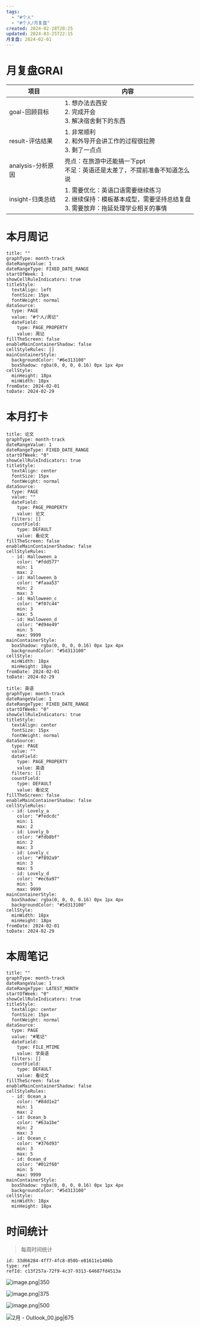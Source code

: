 ```yaml
---
tags:
  - "#个人"
  - "#个人/月复盘"
created: 2024-02-28T20:25
updated: 2024-03-25T22:15
月复盘: 2024-02-01
---
```

# 月复盘GRAI

| 项目            | 内容                                                                    |
| ------------- | --------------------------------------------------------------------- |
| goal-回顾目标     | 1.  想办法去西安<br>2. 完成开会<br>3. 解决宿舍剩下的东西                                 |
| result-评估结果   | 1. 非常顺利  <br>2. 和外导开会讲工作的过程很拉胯<br>3. 剩了一点点                            |
| analysis-分析原因 | 亮点：在旅游中还能搞一下ppt<br>不足：英语还是太差了，不提前准备不知道怎么说                             |
| insight-归类总结  | 1.  需要优化：英语口语需要继续练习<br>2. 继续保持：模板基本成型，需要坚持总结复盘<br>3. 需要放弃：拖延处理学业相关的事情 |

# 本月周记
```contributionGraph
title: ""
graphType: month-track
dateRangeValue: 1
dateRangeType: FIXED_DATE_RANGE
startOfWeek: 1
showCellRuleIndicators: true
titleStyle:
  textAlign: left
  fontSize: 15px
  fontWeight: normal
dataSource:
  type: PAGE
  value: "#个人/周记"
  dateField:
    type: PAGE_PROPERTY
    value: 周记
fillTheScreen: false
enableMainContainerShadow: false
cellStyleRules: []
mainContainerStyle:
  backgroundColor: "#6e313100"
  boxShadow: rgba(0, 0, 0, 0.16) 0px 1px 4px
cellStyle:
  minHeight: 18px
  minWidth: 18px
fromDate: 2024-02-01
toDate: 2024-02-29

```

# 本月打卡
```contributionGraph
title: 论文
graphType: month-track
dateRangeValue: 1
dateRangeType: FIXED_DATE_RANGE
startOfWeek: "0"
showCellRuleIndicators: true
titleStyle:
  textAlign: center
  fontSize: 15px
  fontWeight: normal
dataSource:
  type: PAGE
  value: ""
  dateField:
    type: PAGE_PROPERTY
    value: 论文
  filters: []
  countField:
    type: DEFAULT
    value: 看论文
fillTheScreen: false
enableMainContainerShadow: false
cellStyleRules:
  - id: Halloween_a
    color: "#fdd577"
    min: 1
    max: 2
  - id: Halloween_b
    color: "#faaa53"
    min: 2
    max: 3
  - id: Halloween_c
    color: "#f07c44"
    min: 3
    max: 5
  - id: Halloween_d
    color: "#d94e49"
    min: 5
    max: 9999
mainContainerStyle:
  boxShadow: rgba(0, 0, 0, 0.16) 0px 1px 4px
  backgroundColor: "#5d313100"
cellStyle:
  minWidth: 18px
  minHeight: 18px
fromDate: 2024-02-01
toDate: 2024-02-29

```
```contributionGraph
title: 英语
graphType: month-track
dateRangeValue: 1
dateRangeType: FIXED_DATE_RANGE
startOfWeek: "0"
showCellRuleIndicators: true
titleStyle:
  textAlign: center
  fontSize: 15px
  fontWeight: normal
dataSource:
  type: PAGE
  value: ""
  dateField:
    type: PAGE_PROPERTY
    value: 英语
  filters: []
  countField:
    type: DEFAULT
    value: 看论文
fillTheScreen: false
enableMainContainerShadow: false
cellStyleRules:
  - id: Lovely_a
    color: "#fedcdc"
    min: 1
    max: 2
  - id: Lovely_b
    color: "#fdb8bf"
    min: 2
    max: 3
  - id: Lovely_c
    color: "#f892a9"
    min: 3
    max: 5
  - id: Lovely_d
    color: "#ec6a97"
    min: 5
    max: 9999
mainContainerStyle:
  boxShadow: rgba(0, 0, 0, 0.16) 0px 1px 4px
  backgroundColor: "#5d313100"
cellStyle:
  minWidth: 18px
  minHeight: 18px
fromDate: 2024-02-01
toDate: 2024-02-29

```
# 本周笔记
```contributionGraph
title: ""
graphType: month-track
dateRangeValue: 1
dateRangeType: LATEST_MONTH
startOfWeek: "0"
showCellRuleIndicators: true
titleStyle:
  textAlign: center
  fontSize: 15px
  fontWeight: normal
dataSource:
  type: PAGE
  value: "#笔记"
  dateField:
    type: FILE_MTIME
    value: 学英语
  filters: []
  countField:
    type: DEFAULT
    value: 看论文
fillTheScreen: false
enableMainContainerShadow: false
cellStyleRules:
  - id: Ocean_a
    color: "#8dd1e2"
    min: 1
    max: 2
  - id: Ocean_b
    color: "#63a1be"
    min: 2
    max: 3
  - id: Ocean_c
    color: "#376d93"
    min: 3
    max: 5
  - id: Ocean_d
    color: "#012f60"
    min: 5
    max: 9999
mainContainerStyle:
  boxShadow: rgba(0, 0, 0, 0.16) 0px 1px 4px
  backgroundColor: "#5d313100"
cellStyle:
  minWidth: 18px
  minHeight: 18px

```

# 时间统计
> 每周时间统计

```contributionWidget
id: 33d66284-4ff7-4fc8-850b-e81611e1406b
type: ref
refId: c13f257a-72f9-4c37-9313-64687fd4513a

```

![image.png|350](https://gcore.jsdelivr.net/gh/wsm6636/pic/202403082127065.png)

![image.png|375](https://gcore.jsdelivr.net/gh/wsm6636/pic/202403082158796.png)


![image.png|500](https://gcore.jsdelivr.net/gh/wsm6636/pic/202403082127955.png)



![2月 - Outlook_00.jpg|675](https://gcore.jsdelivr.net/gh/wsm6636/pic/202403082126809.jpg)
